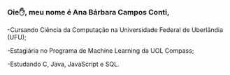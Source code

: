 ### Oie✋, meu nome é Ana Bárbara Campos Conti,

-Cursando Ciência da Computação na Universidade Federal de Uberlândia (UFU);

-Estagiária no Programa de Machine Learning da UOL Compass;

-Estudando C, Java, JavaScript e SQL.


